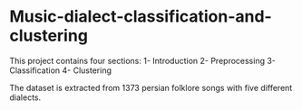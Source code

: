 # Music-dialect-classification-and-clustering
This project contains four sections: 
1- Introduction 
2- Preprocessing 
3- Classification 
4- Clustering

The dataset is extracted from 1373 persian folklore songs with five different dialects.
